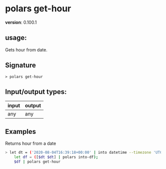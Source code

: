 # polars get-hour

**version**: 0.100.1

## **usage**:

Gets hour from date.

## Signature

`> polars get-hour `

## Input/output types:

| input | output |
| ----- | ------ |
| any   | any    |

## Examples

Returns hour from a date

```bash
> let dt = ('2020-08-04T16:39:18+00:00' | into datetime --timezone 'UTC');
    let df = ([$dt $dt] | polars into-df);
    $df | polars get-hour
```
